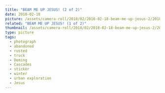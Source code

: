 ```yaml
---
title: "BEAM ME UP JESUS! (2 of 2)"
date: 2018-02-18
picture: /assets/camera-roll/2018/02/2018-02-18-beam-me-up-jesus-2/20180218_181401189_iOS.jpg
related: "BEAM ME UP JESUS! (1 of 2)"
thumbnail: /assets/camera-roll/2018/02/2018-02-18-beam-me-up-jesus-2/20180218_181401189_iOS-thumbnail.jpg
type: picture
tags:
  - photograph
  - abandoned
  - rusted
  - truck
  - Deming
  - Cascades
  - sticker
  - winter
  - urban exploration
  - Jesus
---
```

